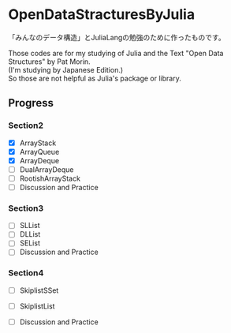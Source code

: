 # OpenDataStracturesByJulia

「みんなのデータ構造」とJuliaLangの勉強のために作ったものです。  

Those codes are for my studying of Julia and the Text "Open Data Structures" by Pat Morin.  
(I'm studying by Japanese Edition.)  
So those are not helpful as Julia's package or library.

## Progress

### Section2

-[x] ArrayStack
-[x] ArrayQueue
-[x] ArrayDeque
-[ ] DualArrayDeque
-[ ] RootishArrayStack
-[ ] Discussion and Practice

### Section3

-[ ] SLList
-[ ] DLList
-[ ] SEList
-[ ] Discussion and Practice

### Section4

-[ ] SkiplistSSet
-[ ] SkiplistList
-[ ] Discussion and Practice


